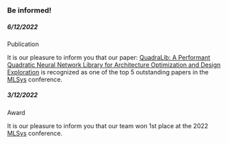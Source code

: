 <div class="block-title"><h3>Be informed!</h3></div>

<!-- <ul class="news-list">
    <li class="item">
        <div>
            <p class="date">2020/4/15</p>
            <p class="category"><span class="badge bg-success"><i class="fa-solid fa-rss"></i> News</span></p>
            <p class="title"><span class="badge bg-danger">New</span> This is an event! <span class="details">Test ... test test test.</span></p>
            </br>
        </div>
    </li>
    <li class="item">
        <div>
            <p class="date">2020/4/15</p>
            <p class="category"><span class="badge bg-info text-dark"><i class="fa-solid fa-circle-info"></i> Information</span></p>
            <p class="title">This is an announcement!</p>
        </div>
    </li>
    <li class="item">
        <div>
            <p class="date">2020/4/15</p>
            <p class="category"><span class="badge bg-warning text-dark"><i class="fa-regular fa-calendar-check"></i> Event</span></p>
            <p class="title">This is an event!</p>
        </div>
    </li>
</ul> -->



<!-- <div>
    <p class="date">2020/4/15</p>
    <p class="category"><span class="badge bg-success"><i class="fa-solid fa-rss"></i> News</span></p>
    <p class="title"><span class="badge bg-danger">New</span> This is an event! <span class="details">Akdj skdjf bksjdfkjdshfjhkdfdfgdfg dfg.dfg dfgdf.g dfg.dfg. dfgdfgdfg dfgd.</span></p>
    </br>
</div> -->

<!-- <span class="item-company"><span class="badge bg-primary"><i class="fa-solid fa-rss"></i> News</span></span>
<span class="item-company"><span class="badge bg-warning text-dark"><i class="fa-regular fa-calendar-check"></i> Event</span></span> -->

<div class="row">
    <div class="col-xs-12 col-sm-12 col-12">
        <!--Put your news below this line -->
        <div class="timeline timeline-second-style clearfix">
            <div class="timeline-item clearfix pb-3">
                <div class="left-part">
                    <h5 class="item-period">6/12/2022</h5>
                    <span class="item-company"><span class="badge bg-success"><i class="fa-regular fa-newspaper"></i> Publication</span></span>
                </div>
                <div class="divider"></div>
                <div class="right-part">
                    <p class="item-title">It is our pleasure to inform you that our paper: <a href="https://arxiv.org/abs/2204.01701" target="_blank">QuadraLib: A Performant Quadratic Neural Network Library for Architecture Optimization and Design Exploration</a> is recognized as one of the top 5 outstanding papers in the <a href="https://mlsys.org/Conferences/2022/Schedule?showEvent=2059" target="_blank">MLSys</a> conference.</p>
                </div>
            </div>
        </div>
         <div class="timeline timeline-second-style clearfix">
            <div class="timeline-item clearfix pb-3">
                <div class="left-part">
                    <h5 class="item-period">3/12/2022</h5>
                    <span class="item-company"><span class="badge bg-success"><i class="fa-regular fa-newspaper"></i> Award</span></span>
                </div>
                <div class="divider"></div>
                <div class="right-part">
                    <p class="item-title">It is our pleasure to inform you that our team won 1st place at the 2022 <a href="https://mlsys.org/Conferences/2022/Schedule?showEvent=2059" target="_blank">MLSys</a> conference.</p>
                </div>
            </div>
        </div>
    </div>
</div>